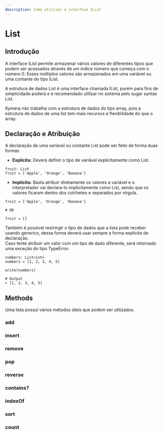 ```yaml
---
description: Como utilizar a interface IList
---
```


# List

## Introdução

A interface IList permite armazenar vários valores de diferentes tipos que podem ser acessados através de um índice número que começa com o número 0. Esses múltiplos valores são armazenados em uma variável ou uma contante do tipo IList.

A estrutura de dados List é uma interface chamada IList, porém para fins de simplicidade poderá e é recomendado utilizar no sistema pelo sugar syntax List.

Kymera não trabalha com a estrutura de dados do tipo array, pois a estrutura de dados de uma list tem mais recursos e flexibilidade do que o array.

## Declaração e Atribuição

A declaração de uma variável ou contante List pode ser feito de forma duas formas

* **Explícita:** Deverá definir o tipo de variável explicitamente como List.

```text
fruit: List
fruit = ['Apple', 'Orange', 'Banana']
```

* **Implícita:** Basta atribuir diretamente os valores a variável e o interpretador vai declara-lo implicitamente como List, sendo que os valores ficaram dentro dos colchetes e separados por vírgula.

```text
fruit = ['Apple', 'Orange', 'Banana']

# OR

fruit = []
```

Também é possível restringir o tipo de dados que a lista pode receber usando generics, dessa forma deverá usar sempre a forma explícita de declaração.  
Caso tente atribuir um valor com um tipo de dado diferente, será retornado uma exceção do tipo TypeError.

```text
numbers: List<int>
numbers = [1, 2, 3, 4, 5]

write(numbers)

# Output
> [1, 2, 3, 4, 5]
```

## Methods

Uma lista possui vários métodos úteis que podem ser utilizados.

### add

### insert

### remove

### pop

### reverse

### contains?

### indexOf

### sort

### count







